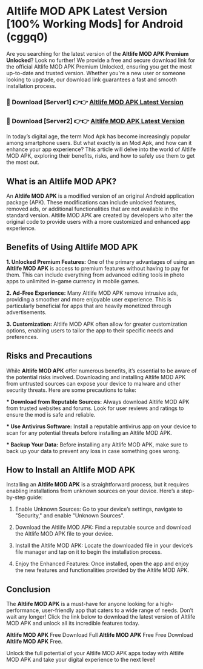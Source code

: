 # Altlife MOD APK Latest Version [100% Working Mods] for Android (cggq0)

Are you searching for the latest version of the <strong>Altlife MOD APK Premium Unlocked</strong>? Look no further! We provide a free and secure download link for the official Altlife MOD APK Premium Unlocked, ensuring you get the most up-to-date and trusted version. Whether you're a new user or someone looking to upgrade, our download link guarantees a fast and smooth installation process.


<h3>🔴 Download [Server1] 👉👉 <a href="https://getmodsapk.pages.dev?q=Altlife+MOD+APK&ref=4R3">Altlife MOD APK Latest Version</a></h3>

<h3>🔴 Download [Server2] 👉👉 <a href="https://getmodsapk.pages.dev?q=Altlife+MOD+APK&ref=4R3">Altlife MOD APK Latest Version</a></h3>


In today’s digital age, the term Mod Apk has become increasingly popular among smartphone users. But what exactly is an Mod Apk, and how can it enhance your app experience? This article will delve into the world of Altlife MOD APK, exploring their benefits, risks, and how to safely use them to get the most out.


<h2>What is an Altlife MOD APK?</h2>

An <strong>Altlife MOD APK</strong> is a modified version of an original Android application package (APK). These modifications can include unlocked features, removed ads, or additional functionalities that are not available in the standard version. Altlife MOD APK are created by developers who alter the original code to provide users with a more customized and enhanced app experience.


<h2>Benefits of Using Altlife MOD APK</h2>

<strong> 1. Unlocked Premium Features:</strong> One of the primary advantages of using an <strong>Altlife MOD APK</strong> is access to premium features without having to pay for them. This can include everything from advanced editing tools in photo apps to unlimited in-game currency in mobile games.

<strong> 2. Ad-Free Experience:</strong> Many Altlife MOD APK remove intrusive ads, providing a smoother and more enjoyable user experience. This is particularly beneficial for apps that are heavily monetized through advertisements.

<strong> 3. Customization:</strong> Altlife MOD APK often allow for greater customization options, enabling users to tailor the app to their specific needs and preferences.


<h2>Risks and Precautions</h2>

While <strong>Altlife MOD APK</strong> offer numerous benefits, it’s essential to be aware of the potential risks involved. Downloading and installing Altlife MOD APK from untrusted sources can expose your device to malware and other security threats. Here are some precautions to take:

<strong> * Download from Reputable Sources:</strong> Always download Altlife MOD APK from trusted websites and forums. Look for user reviews and ratings to ensure the mod is safe and reliable.

<strong> * Use Antivirus Software:</strong> Install a reputable antivirus app on your device to scan for any potential threats before installing an Altlife MOD APK.

<strong> * Backup Your Data:</strong> Before installing any Altlife MOD APK, make sure to back up your data to prevent any loss in case something goes wrong.


<h2>How to Install an Altlife MOD APK</h2>

Installing an <strong>Altlife MOD APK</strong> is a straightforward process, but it requires enabling installations from unknown sources on your device. Here’s a step-by-step guide:

 1. Enable Unknown Sources: Go to your device’s settings, navigate to "Security," and enable "Unknown Sources".

 2. Download the Altlife MOD APK: Find a reputable source and download the Altlife MOD APK file to your device.

 3. Install the Altlife MOD APK: Locate the downloaded file in your device’s file manager and tap on it to begin the installation process.

 4. Enjoy the Enhanced Features: Once installed, open the app and enjoy the new features and functionalities provided by the Altlife MOD APK.


<h2><strong>Conclusion</strong></h2>

The <strong>Altlife MOD APK</strong> is a must-have for anyone looking for a high-performance, user-friendly app that caters to a wide range of needs. Don’t wait any longer! Click the link below to download the latest version of Altlife MOD APK and unlock all its incredible features today.

<strong>Altlife MOD APK</strong> Free Download Full <strong>Altlife MOD APK</strong> Free Free Download <strong>Altlife MOD APK</strong> Free.

Unlock the full potential of your Altlife MOD APK apps today with Altlife MOD APK and take your digital experience to the next level!